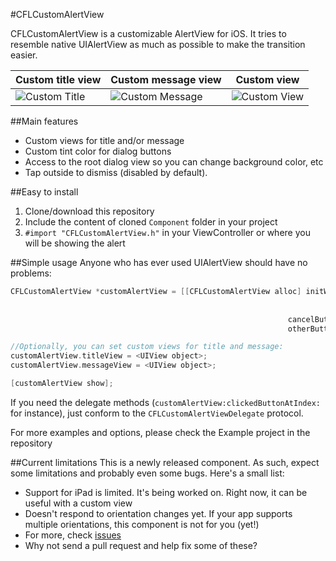 #CFLCustomAlertView

CFLCustomAlertView is a customizable AlertView for iOS.
It tries to resemble native UIAlertView as much as possible to make the transition easier.

| Custom title view | Custom message view | Custom view |
| ----------------- | ------------------- | ----------- |
![Custom Title](http://caioflandau.github.io/CFLCustomAlertView/custom_title.png) | ![Custom Message](http://caioflandau.github.io/CFLCustomAlertView/custom_message.png) | ![Custom View](http://caioflandau.github.io/CFLCustomAlertView/custom_view.png)

##Main features
* Custom views for title and/or message
* Custom tint color for dialog buttons
* Access to the root dialog view so you can change background color, etc
* Tap outside to dismiss (disabled by default).

##Easy to install
1. Clone/download this repository
2. Include the content of cloned `Component` folder in your project
3. `#import "CFLCustomAlertView.h"` in your ViewController or where you will be showing the alert

##Simple usage
Anyone who has ever used UIAlertView should have no problems:
```Objective-c
CFLCustomAlertView *customAlertView = [[CFLCustomAlertView alloc] initWithTitle:@"Plain text title"
                                                                        message:@"Just a regular message - plain text."
                                                                       delegate:self
                                                              cancelButtonTitle:@"Will stack vertically"
                                                              otherButtonTitles:@[@"More buttons", @"Three or"]];

//Optionally, you can set custom views for title and message:
customAlertView.titleView = <UIView object>;
customAlertView.messageView = <UIView object>;

[customAlertView show];

```

If you need the delegate methods (`customAlertView:clickedButtonAtIndex:` for instance), just conform to the `CFLCustomAlertViewDelegate` protocol.

For more examples and options, please check the Example project in the repository

##Current limitations
This is a newly released component. As such, expect some limitations and probably even some bugs. Here's a small list:

* Support for iPad is limited. It's being worked on. Right now, it can be useful with a custom view
* Doesn't respond to orientation changes yet. If your app supports multiple orientations, this component is not for you (yet!)
* For more, check [issues](https://github.com/Caioflandau/CFLCustomAlertView/issues)
* Why not send a pull request and help fix some of these?
